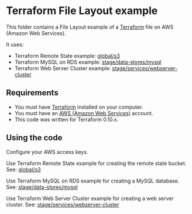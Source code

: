 # Terraform File Layout example

This folder contains a File Layout example of a [Terraform](https://www.terraform.io/) file on AWS (Amazon Web Services).

It uses:

* Terraform Remote State example: [global/s3](global/s3)
* Terraform MySQL on RDS example: [stage/data-stores/mysql](stage/data-stores/mysql)
* Terraform Web Server Cluster example: [stage/services/webserver-cluster](stage/services/webserver-cluster)


## Requirements

* You must have [Terraform](https://www.terraform.io/) installed on your computer.
* You must have an [AWS (Amazon Web Services)](http://aws.amazon.com/) account.
* This code was written for Terraform 0.10.x.

## Using the code

Configure your AWS access keys.

Use Terraform Remote State example for creating the remote state bucket. See: [global/s3](global/s3)

Use Terraform MySQL on RDS example for creating a MySQL database. See: [stage/data-stores/mysql](stage/data-stores/mysql)

Use Terraform Web Server Cluster example for creating a web server cluster. See: [stage/services/webserver-cluster](stage/services/webserver-cluster)
